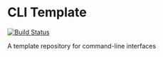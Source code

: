 # CLI Template 

[![Build Status](https://travis-ci.org/deg4uss3r/cli-template.svg?branch=clap)](https://travis-ci.org/deg4uss3r/cli-template)

A template repository for command-line interfaces
